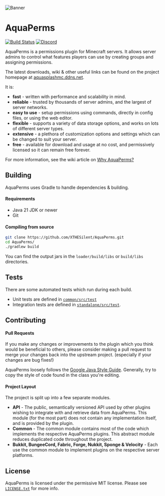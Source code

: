 ![](https://i.ibb.co/tsjZGjw/OIG3.png "Banner")
# AquaPerms
[![Build Status](https://ci.lucko.me/job/LuckPerms/badge/icon)](https://aquasplashmc.ddns.net/aquaperms)
[![Discord](https://img.shields.io/discord/241667244927483904.svg?label=discord&logo=discord)](https://discord.gg/xWNVTE7rp8)

AquaPerms is a permissions plugin for Minecraft servers. It allows server admins to control what features players can use by creating groups and assigning permissions.

The latest downloads, wiki & other useful links can be found on the project homepage at [aquasplashmc.ddns.net](https://aquasplashmc.ddns.net/aquaperms/).

It is:

* **fast** - written with performance and scalability in mind.
* **reliable** - trusted by thousands of server admins, and the largest of server networks.
* **easy to use** - setup permissions using commands, directly in config files, or using the web editor.
* **flexible** - supports a variety of data storage options, and works on lots of different server types.
* **extensive** - a plethora of customization options and settings which can be changed to suit your server.
* **free** - available for download and usage at no cost, and permissively licensed so it can remain free forever.

For more information, see the wiki article on [Why AquaPerms?](https://aquasplashmc.ddns.net/aquaperms/wiki/Why-AquaPerms)

## Building
AquaPerms uses Gradle to handle dependencies & building.

#### Requirements
* Java 21 JDK or newer
* Git

#### Compiling from source
```sh
git clone https://github.com/XTHESilent/AquaPerms.git
cd AquaPerms/
./gradlew build
```

You can find the output jars in the `loader/build/libs` or `build/libs` directories.

## Tests
There are some automated tests which run during each build.

* Unit tests are defined in [`common/src/test`](https://github.com/XTHESilent/AquaPerms/tree/master/common/src/test)
* Integration tests are defined in [`standalone/src/test`](https://github.com/XTHESilent/AquaPerms/tree/master/standalone/src/test).

## Contributing
#### Pull Requests
If you make any changes or improvements to the plugin which you think would be beneficial to others, please consider making a pull request to merge your changes back into the upstream project. (especially if your changes are bug fixes!)

AquaPerms loosely follows the [Google Java Style Guide](https://google.github.io/styleguide/javaguide.html). Generally, try to copy the style of code found in the class you're editing. 

#### Project Layout
The project is split up into a few separate modules.

* **API** - The public, semantically versioned API used by other plugins wishing to integrate with and retrieve data from AquaPerms. This module (for the most part) does not contain any implementation itself, and is provided by the plugin.
* **Common** - The common module contains most of the code which implements the respective AquaPerms plugins. This abstract module reduces duplicated code throughout the project.
* **Bukkit, BungeeCord, Fabric, Forge, Nukkit, Sponge & Velocity** - Each use the common module to implement plugins on the respective server platforms.

## License
AquaPerms is licensed under the permissive MIT license. Please see [`LICENSE.txt`](https://github.com/XTHESilent/AquaPerms/blob/master/LICENSE.txt) for more info.
